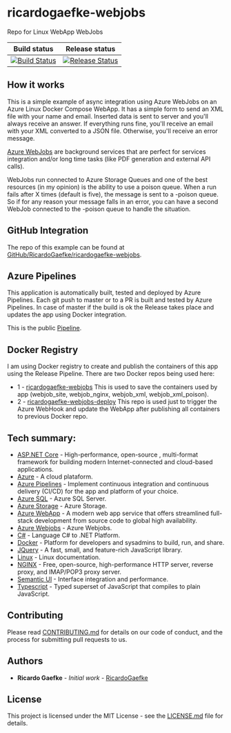 # ricardogaefke-webjobs
Repo for Linux WebApp WebJobs

|Build status|Release status|
|---|---|
|[![Build Status](https://dev.azure.com/ricardogaefke/ricardogaefke-webjobs/_apis/build/status/ricardogaefke-webjobs?branchName=master)](https://dev.azure.com/ricardogaefke/ricardogaefke-webjobs/_build/latest?definitionId=28&branchName=master)|[![Release Status](https://vsrm.dev.azure.com/ricardogaefke/_apis/public/Release/badge/a6358287-c573-4beb-a1ea-21b82a762938/1/1)](https://vsrm.dev.azure.com/ricardogaefke/_apis/public/Release/badge/a6358287-c573-4beb-a1ea-21b82a762938/1/1)|

## How it works

This is a simple example of async integration using Azure WebJobs on an Azure Linux Docker Compose WebApp.
It has a simple form to send an XML file with your name and email. Inserted data is sent to server and you'll always receive an answer. If everything runs fine, you'll receive an email with your XML converted to a JSON file. Otherwise, you'll receive an error message.

[Azure WebJobs](https://docs.microsoft.com/pt-br/azure/app-service/webjobs-create) are background services that are perfect for services integration and/or long time tasks (like PDF generation and external API calls).

WebJobs run connected to Azure Storage Queues and one of the best resources (in my opinion) is the ability to use a poison queue. When a run fails after X times (default is five), the message is sent to a -poison queue. So if for any reason your message falls in an error, you can have a second WebJob connected to the -poison queue to handle the situation.

## GitHub Integration

The repo of this example can be found at [GitHub/RicardoGaefke/ricardogaefke-webjobs](GitHub/RicardoGaefke/ricardogaefke-webjobs).

## Azure Pipelines

This application is automatically built, tested and deployed by Azure Pipelines. Each git push to master or to a PR is built and tested by Azure Pipelines. In case of master if the build is ok the Release takes place and updates the app using Docker integration.

This is the public [Pipeline](https://dev.azure.com/ricardogaefke/ricardogaefke-webjobs).

## Docker Registry

I am using Docker registry to create and publish the containers of this app using the Release Pipeline. There are two Docker repos being used here:

* 1 - [ricardogaefke-webjobs](https://hub.docker.com/r/ricardogaefke/ricardogaefke-webjobs)
This is used to save the containers used by app (webjob_site, webjob_nginx, webjob_xml, webjob_xml_poison).
* 2 - [ricardogaefke-webjobs-deploy](https://hub.docker.com/r/ricardogaefke/ricardogaefke-webjobs-deploy)
This repo is used just to trigger the Azure WebHook and update the WebApp after publishing all containers to previous Docker repo.

## Tech summary:

* [ASP.NET Core](https://docs.microsoft.com/pt-br/aspnet/core/?view=aspnetcore-3.1) - High-performance, open-source , multi-format framework for building modern Internet-connected and cloud-based applications.
* [Azure](https://docs.microsoft.com/pt-br/azure/) - A cloud plataform.
* [Azure Pipelines](https://docs.microsoft.com/pt-br/azure/devops/pipelines/?view=azure-devops) - Implement continuous integration and continuous delivery (CI/CD) for the app and platform of your choice.
* [Azure SQL](https://azure.microsoft.com/pt-br/services/sql-database/campaign/#documentation) - Azure SQL Server.
* [Azure Storage](https://docs.microsoft.com/pt-br/azure/storage/blobs/) - Azure Storage.
* [Azure WebApp](https://docs.microsoft.com/pt-br/azure/app-service/overview) - A modern web app service that offers streamlined full-stack development from source code to global high availability.
* [Azure Webjobs](https://docs.microsoft.com/pt-br/azure/app-service/webjobs-create) - Azure Webjobs.
* [C#](https://docs.microsoft.com/pt-br/dotnet/csharp/) - Language C# to .NET Platform.
* [Docker](https://docs.docker.com/) - Platform for developers and sysadmins to build, run, and share.
* [JQuery](https://api.jquery.com/) - A fast, small, and feature-rich JavaScript library.
* [Linux](https://linux.die.net/) - Linux documentation.
* [NGINX](https://nginx.org/en/docs/) - Free, open-source, high-performance HTTP server, reverse proxy, and IMAP/POP3 proxy server.
* [Semantic UI](https://semantic-ui.com/introduction/getting-started.html) - Interface integration and performance.
* [Typescript](https://www.typescriptlang.org/) - Typed superset of JavaScript that compiles to plain JavaScript.

## Contributing

Please read [CONTRIBUTING.md](https://github.com/RicardoGaefke/ricardogaefke-webjobs/blob/master/CONTRIBUITING) for details on our code of conduct, and the process for submitting pull requests to us.

## Authors

* **Ricardo Gaefke** - *Initial work* - [RicardoGaefke](https://github.com/RicardoGaefke)

## License

This project is licensed under the MIT License - see the [LICENSE.md](https://github.com/RicardoGaefke/ricardogaefke-webjobs/blob/master/LICENSE) file for details.


